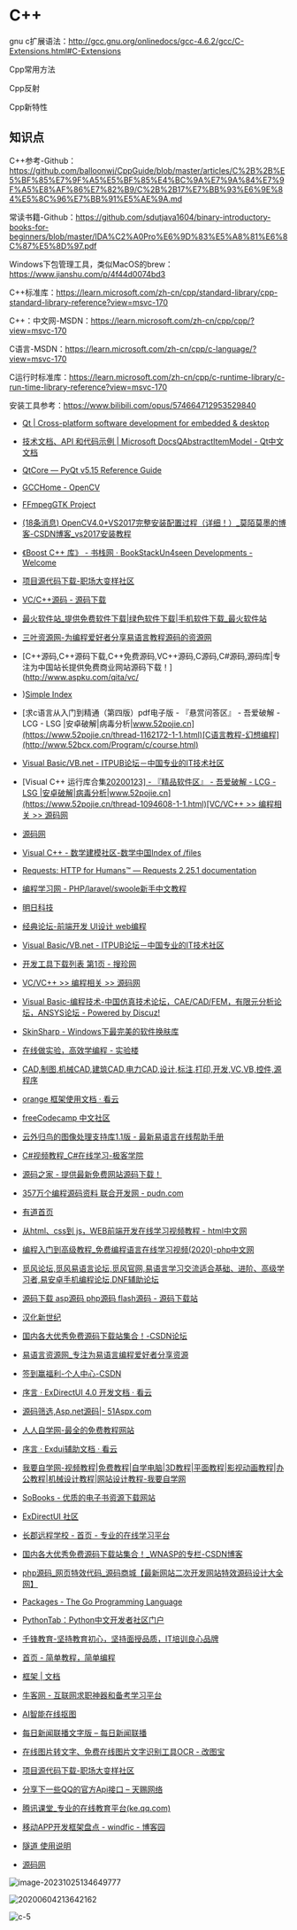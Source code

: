 # C++



gnu c扩展语法：http://gcc.gnu.org/onlinedocs/gcc-4.6.2/gcc/C-Extensions.html#C-Extensions

Cpp常用方法

Cpp反射

Cpp新特性





## 知识点

C++参考-Github：https://github.com/balloonwj/CppGuide/blob/master/articles/C%2B%2B%E5%BF%85%E7%9F%A5%E5%BF%85%E4%BC%9A%E7%9A%84%E7%9F%A5%E8%AF%86%E7%82%B9/C%2B%2B17%E7%BB%93%E6%9E%84%E5%8C%96%E7%BB%91%E5%AE%9A.md	

常读书籍-Github：https://github.com/sdutjava1604/binary-introductory-books-for-beginners/blob/master/IDA%C2%A0Pro%E6%9D%83%E5%A8%81%E6%8C%87%E5%8D%97.pdf



Windows下包管理工具，类似MacOS的brew：https://www.jianshu.com/p/4f44d0074bd3

C++标准库：https://learn.microsoft.com/zh-cn/cpp/standard-library/cpp-standard-library-reference?view=msvc-170

C++：中文网-MSDN：https://learn.microsoft.com/zh-cn/cpp/cpp/?view=msvc-170

C语言-MSDN：https://learn.microsoft.com/zh-cn/cpp/c-language/?view=msvc-170

C运行时标准库：https://learn.microsoft.com/zh-cn/cpp/c-runtime-library/c-run-time-library-reference?view=msvc-170

安装工具参考：https://www.bilibili.com/opus/574664712953529840



- [Qt | Cross-platform software development for embedded & desktop](https://www.qt.io/)
- [技术文档、API 和代码示例 | Microsoft Docs](https://docs.microsoft.com/zh-cn/)[QAbstractItemModel - Qt中文文档](https://www.qtdoc.cn/Src/A/QAbstractItemModel/QAbstractItemModel.html)
- [QtCore — PyQt v5.15 Reference Guide](https://www.riverbankcomputing.com/static/Docs/PyQt5/api/qtcore/qtcore-module.html#)
- [GCC](https://gcc.gnu.org/)[Home - OpenCV](https://opencv.org/)
- [FFmpeg](http://ffmpeg.org/)[GTK Project](https://www.gtk.org/)
- [(18条消息) OpenCV4.0+VS2017完整安装配置过程（详细！）_莫陌莫墨的博客-CSDN博客_vs2017安装教程](https://blog.csdn.net/qq_28640763/article/details/100971326)
- [《Boost C++ 库》 - 书栈网 · BookStack](https://www.bookstack.cn/read/boost/ch0.md)[Un4seen Developments - Welcome](http://www.un4seen.com/)
- [项目源代码下载-职场大变样社区](http://www.zcdby.com/forum-47-1.html)
- [VC/C++源码 - 源码下载](http://www.veryhuo.com/down/vc/)
- [最火软件站_提供免费软件下载|绿色软件下载|手机软件下载_最火软件站](https://www.veryhuo.com/)
- [三叶资源网-为编程爱好者分享易语言教程源码的资源网](http://www.sanye.cx/)
- [C++源码,C++源码下载,C++免费源码,VC++源码,C源码,C#源码,源码库|专注为中国站长提供免费商业网站源码下载！](http://www.aspku.com/qita/vc/
- )[Simple Index](https://pypi.doubanio.com/simple)
- [求c语言从入门到精通（第四版）pdf电子版 - 『悬赏问答区』 - 吾爱破解 - LCG - LSG |安卓破解|病毒分析|www.52pojie.cn](https://www.52pojie.cn/thread-1162172-1-1.html)[C语言教程-幻想编程](http://www.52bcx.com/Program/c/course.html)
- [Visual Basic/VB.net - ITPUB论坛－中国专业的IT技术社区](http://www.itpub.net/forum.php?mod=forumdisplay&fid=181)
- [Visual C++ 运行库合集[20200123\] - 『精品软件区』 - 吾爱破解 - LCG - LSG |安卓破解|病毒分析|www.52pojie.cn](https://www.52pojie.cn/thread-1094608-1-1.html)[VC/VC++ >> 编程相关 >> 源码网](http://www.downcodes.com/download/category-116-1.html)
- [源码网](http://www.downcodes.com/download/category-116-1.html)
- [Visual C++ - 数学建模社区-数学中国](http://www.madio.net/forum-1114-1.html)[Index of /files](https://cmake.org/files/)
- [Requests: HTTP for Humans™ — Requests 2.25.1 documentation](https://requests.readthedocs.io/en/master/)





- [编程学习网 - PHP/laravel/swoole新手中文教程](http://www.phpxs.com/)
- [明日科技](https://www.mingrisoft.com/Index/Video/searchVideo/keyword/java.html)
- [经典论坛-前端开发 UI设计 web编程](http://bbs.blueidea.com/forum.php)
- [Visual Basic/VB.net - ITPUB论坛－中国专业的IT技术社区](http://www.itpub.net/forum.php?mod=forumdisplay&fid=181)
- [开发工具下载列表 第1页 - 搜珍网](https://www.dssz.com/12/)
- [VC/VC++ >> 编程相关 >> 源码网](http://www.downcodes.com/download/category-116-1.html)
- [Visual Basic-编程技术-中国仿真技术论坛，CAE/CAD/FEM，有限元分析论坛，ANSYS论坛 - Powered by Discuz!](https://www.cncaetech.com/forum.php?mod=forumdisplay&fid=62)
- [SkinSharp - Windows下最完美的软件换肤库](http://www.skinsharp.com/htdocs/products.htm)
- [在线做实验，高效学编程 - 实验楼](https://www.shiyanlou.com/)
- [CAD,制图,机械CAD,建筑CAD,电力CAD,设计,标注,打印,开发,VC,VB,控件,源程序](http://www.ucancode.com/CAD_DRAW_PRINT_COMPONENT.htm)
- [orange 框架使用文档 · 看云](https://www.kancloud.cn/chase688/orange_framework)
- [freeCodecamp 中文社区](https://learn.freecodecamp.one/)
- [云外归鸟的图像处理支持库1.1版 - 最新易语言在线帮助手册](http://esdn.125.la/title-21952.html)
- [C#视频教程_C#在线学习-极客学院](https://www.jikexueyuan.com/course/csharpdev/)
- [源码之家 - 提供最新免费网站源码下载！](https://www.mycodes.net/)
- [357万个编程源码资料 联合开发网 - pudn.com](http://www.pudn.com/)
- [有道首页](http://dict.youdao.com/?keyfrom=dict2.top)
- [从html、css到 js，WEB前端开发在线学习视频教程 - html中文网](https://www.html.cn/)
- [编程入门到高级教程_免费编程语言在线学习视频(2020)-php中文网](https://www.php.cn/course.html)
- [觅风论坛,觅风易语言论坛,觅风官网,易语言学习交流适合基础、进阶、高级学习者,易安卓手机编程论坛,DNF辅助论坛](https://www.eyyba.com/)
- [源码下载 asp源码 php源码 flash源码 - 源码下载站](http://www.downcode.com/)
- [汉化新世纪](http://www.hanzify.org/)
- [国内各大优秀免费源码下载站集合！-CSDN论坛](https://bbs.csdn.net/topics/210058705?list=3142569)
- [易语言资源网_专注为易语言编程爱好者分享资源](https://www.yiyuyan.net/)
- [签到赢福利-个人中心-CSDN](https://i.csdn.net/#/uc/reward)
- [序言 · ExDirectUI 4.0 开发文档 · 看云](https://www.kancloud.cn/jsntzsy/exdui_sdk_document/170416)
- [源码筛选,Asp.net源码|- 51Aspx.com](http://www.51aspx.com/CodeList/0!0!0!0!0!0!0!0!0!0!0!0!0i4i0)
- [人人自学网-最全的免费教程网站](http://www.rrzxw.net/)
- [序言 · Exdui辅助文档 · 看云](https://www.kancloud.cn/taomeikeji/exdui/174909)
- [我要自学网-视频教程|免费教程|自学电脑|3D教程|平面教程|影视动画教程|办公教程|机械设计教程|网站设计教程-我要自学网](https://www.51zxw.net/)
- [SoBooks - 优质的电子书资源下载网站](https://sobooks.cc/)
- [ExDirectUI 社区](https://bbs.exdui.org/)
- [长郡远程学校 - 首页 - 专业的在线学习平台](https://cjwx.yunke.com/?logined=1)
- [国内各大优秀免费源码下载站集合！_WNASP的专栏-CSDN博客](https://blog.csdn.net/WNASP/article/details/2222754?utm_source=blogxgwz1&utm_medium=distribute.pc_relevant_bbs_down.none-task-blog-baidujs-1.nonecase&depth_1-utm_source=distribute.pc_relevant_bbs_down.none-task-blog-baidujs-1.nonecase)
- [php源码_网页特效代码_源码商城【最新网站二次开发网站特效源码设计大全网】](http://www.codepub.com/d/)
- [Packages - The Go Programming Language](https://golang.google.cn/pkg/)
- [PythonTab：Python中文开发者社区门户](https://www.pythontab.com/)
- [千锋教育-坚持教育初心，坚持面授品质，IT培训良心品牌](http://www.mobiletrain.org/?changsha=javabdtg=qfjy-ren=ty=1910302077&jzl_kwd=151240551758&jzl_ctv=34401586397&jzl_mtt=2&jzl_adt=cl5&jzl_ch=11&jzl_act=28497666&jzl_cpg=118209997&jzl_adp=4448508948&jzl_sty=0&jzl_dv=1&bd_vid=7337255698236741170)
- [首页 - 简单教程，简单编程](https://www.twle.cn/)
- [框架 | 文档](https://q.qq.com/wiki/develop/miniprogram/frame/)
- [牛客网 - 互联网求职神器和备考学习平台](https://www.nowcoder.com/)
- [AI智能在线抠图](http://matting.deeplor.com/#/)
- [每日新闻联播文字版 – 每日新闻联播](http://mrxwlb.com/category/mrxwlb-text/)
- [在线图片转文字、免费在线图片文字识别工具OCR - 改图宝](https://www.gaitubao.com/tupian-wenzi/)
- [项目源代码下载-职场大变样社区](http://www.zcdby.com/forum-47-1.html)
- [分享下一些QQ的官方Api接口 – 天赐网络](https://www.vlwx.com/366.html)
- [腾讯课堂_专业的在线教育平台(ke.qq.com)](https://ke.qq.com/)
- [移动APP开发框架盘点 - windfic - 博客园](https://www.cnblogs.com/windfic/p/10443342.html)
- [隧道 使用说明](https://suidao.io/console.html#/)
- [源码网](http://www.downcodes.com/download/category-116-1.html)



![image-20231025134649777](http://8.155.40.179:9000/blog/images/55590392281dcc2c1885f37cbc2d1428/image-20231025134649777.png)

![20200604213642162](http://8.155.40.179:9000/blog/images/55590392281dcc2c1885f37cbc2d1428/20200604213642162.png)

![c-5](http://8.155.40.179:9000/blog/images/55590392281dcc2c1885f37cbc2d1428/c-5.png)